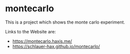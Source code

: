 # montecarlo
This is a project which shows the monte carlo experiment.

Links to the Website are:

- https://montecarlo.haxis.me/
- https://schlauer-hax.github.io/montecarlo/
